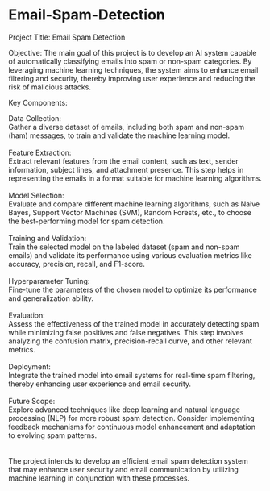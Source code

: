 # Email-Spam-Detection

Project Title: Email Spam Detection

Objective:
The main goal of this project is to develop an AI system capable of automatically classifying emails into spam or non-spam categories. By leveraging machine learning techniques, the system aims to enhance email filtering and security, thereby improving user experience and reducing the risk of malicious attacks.

Key Components:

Data Collection:<br>
Gather a diverse dataset of emails, including both spam and non-spam (ham) messages, to train and validate the machine learning model.<br><br>
Feature Extraction:<br>
Extract relevant features from the email content, such as text, sender information, subject lines, and attachment presence. This step helps in representing the emails in a format suitable for machine learning algorithms.<br><br>
Model Selection:<br>
Evaluate and compare different machine learning algorithms, such as Naive Bayes, Support Vector Machines (SVM), Random Forests, etc., to choose the best-performing model for spam detection.<br><br>
Training and Validation:<br>
Train the selected model on the labeled dataset (spam and non-spam emails) and validate its performance using various evaluation metrics like accuracy, precision, recall, and F1-score.<br><br>
Hyperparameter Tuning:<br>
Fine-tune the parameters of the chosen model to optimize its performance and generalization ability.<br><br>
Evaluation:<br>
Assess the effectiveness of the trained model in accurately detecting spam while minimizing false positives and false negatives. This step involves analyzing the confusion matrix, precision-recall curve, and other relevant metrics.<br><br>
Deployment:<br>
Integrate the trained model into email systems for real-time spam filtering, thereby enhancing user experience and email security.<br><br>
Future Scope:<br>
Explore advanced techniques like deep learning and natural language processing (NLP) for more robust spam detection. Consider implementing feedback mechanisms for continuous model enhancement and adaptation to evolving spam patterns.
<br><br><br>
The project intends to develop an efficient email spam detection system that may enhance user security and email communication by utilizing machine learning in conjunction with these processes.
